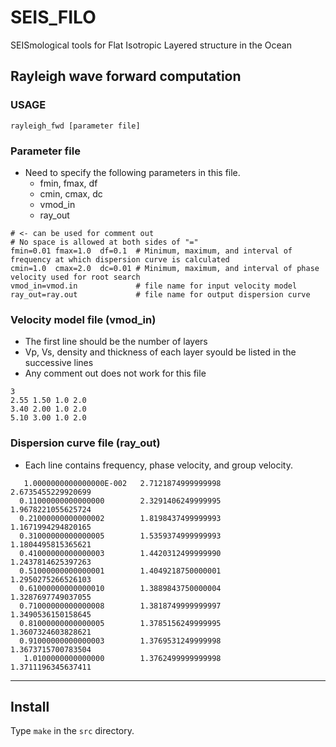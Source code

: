 # SEIS_FILO
SEISmological tools for Flat Isotropic Layered structure in the Ocean

## Rayleigh wave forward computation
### USAGE
`rayleigh_fwd [parameter file]`
### Parameter file
* Need to specify the following parameters in this file.
  * fmin, fmax, df
  * cmin, cmax, dc
  * vmod_in
  * ray_out

```
# <- can be used for comment out
# No space is allowed at both sides of "="
fmin=0.01 fmax=1.0  df=0.1  # Minimum, maximum, and interval of frequency at which dispersion curve is calculated
cmin=1.0  cmax=2.0  dc=0.01 # Minimum, maximum, and interval of phase velocity used for root search 
vmod_in=vmod.in             # file name for input velocity model
ray_out=ray.out             # file name for output dispersion curve
```

### Velocity model file (vmod_in)

* The first line should be the number of layers
* Vp, Vs, density and thickness of each layer syould be listed in the successive lines
* Any comment out does not work for this file 
```
3                 
2.55 1.50 1.0 2.0 
3.40 2.00 1.0 2.0 
5.10 3.00 1.0 2.0 
```

### Dispersion curve file (ray_out)

* Each line contains frequency, phase velocity, and group velocity.
```
   1.0000000000000000E-002   2.7121874999999998        2.6735455229920699     
  0.11000000000000000        2.3291406249999995        1.9678221055625724     
  0.21000000000000002        1.8198437499999993        1.1671994294820165     
  0.31000000000000005        1.5359374999999993        1.1804495815365621     
  0.41000000000000003        1.4420312499999990        1.2437814625397263     
  0.51000000000000001        1.4049218750000001        1.2950275266526103     
  0.61000000000000010        1.3889843750000004        1.3287697749037055     
  0.71000000000000008        1.3818749999999997        1.3490536150158645     
  0.81000000000000005        1.3785156249999995        1.3607324603828621     
  0.91000000000000003        1.3769531249999998        1.3673715700783504     
   1.0100000000000000        1.3762499999999998        1.3711196345637411     
```

---

## Install
Type `make` in the `src` directory.
